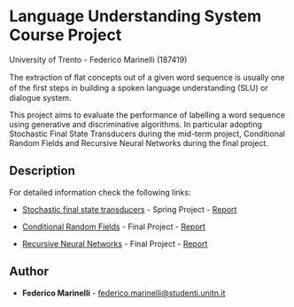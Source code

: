 # Language Understanding System Course Project

University of Trento - Federico Marinelli (187419)

The extraction of ﬂat concepts out of a given word sequence is usually one of the ﬁrst steps in building a spoken language understanding (SLU) or dialogue system.

This project aims to evaluate the performance of labelling a word sequence using generative and discriminative algorithms. In particular adopting Stochastic Final State Transducers during the mid-term project, Conditional Random Fields and Recursive Neural Networks during the final project.

## Description

For detailed information check the following links:

* [Stochastic final state transducers](https://github.com/feedmari/Language-Understanding-System-Project/tree/master/mid_term_project) - Spring Project - [Report](https://github.com/feedmari/Language-Understanding-System-Project/blob/master/mid_term_project/report.pdf)

* [Conditional Random Fields](https://github.com/feedmari/Language-Understanding-System-Project/tree/master/final_project/crf_final) - Final Project - [Report]()

* [Recursive Neural Networks](https://github.com/feedmari/Language-Understanding-System-Project/tree/master/final_project/rnn) - Final Project - [Report]()


## Author

* **Federico Marinelli** - [federico.marinelli@studenti.unitn.it](mailto:federico.marinelli@studenti.unitn.it)
